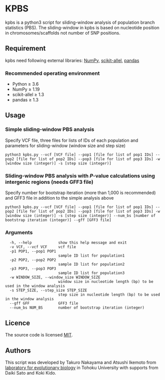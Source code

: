 KPBS
====

kpbs is a python3 script for sliding-window analysis of population branch statistics (PBS). The sliding-window in kpbs is based on nucleotide position in chromosomes/scaffolds not number of SNP positions.

## Requirement

kpbs need following external libraries: [NumPy](https://pypi.org/project/numpy/), [scikit-allel](https://pypi.org/project/scikit-allel/), [pandas](https://pypi.org/project/pandas/)

### Recommended operating environment

- Python ≥ 3.6
- NumPy ≥ 1.19
- scikit-allel ≥ 1.3
- pandas ≥ 1.3

## Usage

### Simple sliding-window PBS analysis

Specify VCF file, three files for lists of IDs of each population and parameters for sliding-window (window size and step size) 

```
python3 kpbs.py --vcf [VCF file] --pop1 [file for list of pop1 IDs] --pop2 [file for list of pop2 IDs] --pop3 [file for list of pop3 IDs] -w [window size (integer)] -s [step size (integer)]
```

### Sliding-window PBS analysis with *P*-value calculations using intergenic regions (needs GFF3 file)

Specify number for bootstrap iteration (more than 1,000 is recommended) and GFF3 file in addition to the simple analysis above

```
python3 kpbs.py --vcf [VCF file] --pop1 [file for list of pop1 IDs] --pop2 [file for list of pop2 IDs] --pop3 [file for list of pop3 IDs] -w [window size (integer)] -s [step size (integer)] --num_bs [number of bootstrap iteration (integer)] --gff [GFF3 file] 
```

### Arguments

```
  -h, --help            show this help message and exit
  -v VCF, --vcf VCF     vcf file
  -p1 POP1, --pop1 POP1
                        sample ID list for population1
  -p2 POP2, --pop2 POP2
                        sample ID list for population2
  -p3 POP3, --pop3 POP3
                        sample ID list for population3
  -w WINDOW_SIZE, --window_size WINDOW_SIZE
                        window size in nucleotide length (bp) to be used in the window analysis 
  -s STEP_SIZE, --step_size STEP_SIZE
                        step size in nucleotide length (bp) to be used in the window analysis
  --gff GFF             GFF3 file
  --num_bs NUM_BS       number of bootstrap iteration (integer)
```



## Licence

The source code is licensed [MIT](https://github.com/takuronkym/kpbs/blob/58516b92c593ea52892b35803b61227fa0040a15/LICENSE).

## Authors

This script was developed by Takuro Nakayama and Atsushi Ikemoto from [laboratory for evolutionary biology](https://klabosendai.wixsite.com/mysite) in Tohoku University with supports from Daiki Sato and Koki Kido. 
